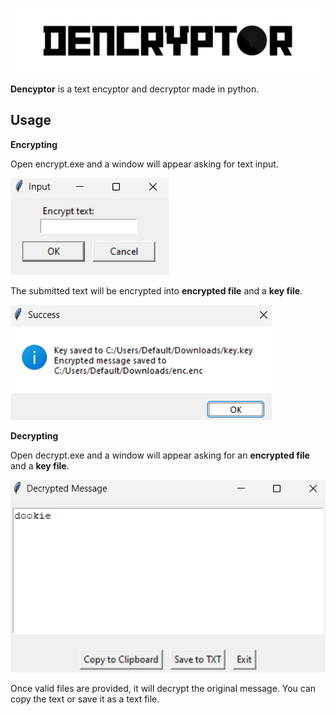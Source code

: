 
![Banner](https://github.com/d0wnerr/Dencryptor/blob/main/img/banner.png)


**Dencyptor** is a text encyptor and decryptor made in python.


## Usage

**Encrypting**

Open encrypt.exe and a window will appear asking for text input.

![Encrypt](https://github.com/d0wnerr/Dencryptor/blob/main/img/encrypt.png)

The submitted text will be encrypted into **encrypted file** and a **key file**.

![Encrypted](https://github.com/d0wnerr/Dencryptor/blob/main/img/encrypted.png)

**Decrypting**

Open decrypt.exe and a window will appear asking for an **encrypted file** and a **key file**.

![Decrypt](https://github.com/d0wnerr/Dencryptor/blob/main/img/decrypt.png)

Once valid files are provided, it will decrypt the original message. You can copy the text or save it as a text file.
